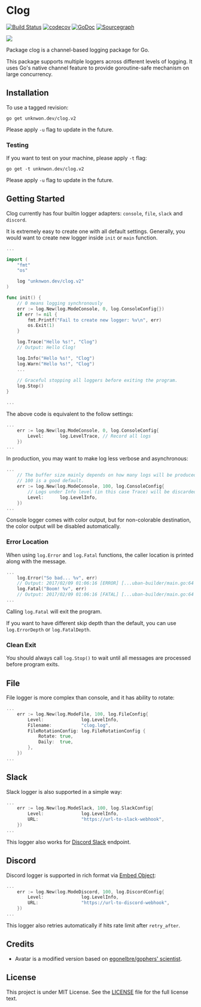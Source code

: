# Clog 

[![Build Status](https://img.shields.io/travis/go-clog/clog/master.svg?style=for-the-badge&logo=travis)](https://travis-ci.org/go-clog/clog) [![codecov](https://img.shields.io/codecov/c/github/go-clog/clog/master?logo=codecov&style=for-the-badge)](https://codecov.io/gh/go-clog/clog) [![GoDoc](https://img.shields.io/badge/GoDoc-Reference-blue?style=for-the-badge&logo=go)](https://godoc.org/unknwon.dev/clog.v2) [![Sourcegraph](https://img.shields.io/badge/view%20on-Sourcegraph-brightgreen.svg?style=for-the-badge&logo=sourcegraph)](https://sourcegraph.com/github.com/go-clog/clog)

![](https://avatars1.githubusercontent.com/u/25576866?v=3&s=200)

Package clog is a channel-based logging package for Go.

This package supports multiple loggers across different levels of logging. It uses Go's native channel feature to provide goroutine-safe mechanism on large concurrency.

## Installation

To use a tagged revision:

	go get unknwon.dev/clog.v2
    
Please apply `-u` flag to update in the future.

### Testing

If you want to test on your machine, please apply `-t` flag:

	go get -t unknwon.dev/clog.v2

Please apply `-u` flag to update in the future.

## Getting Started

Clog currently has four builtin logger adapters: `console`, `file`, `slack` and `discord`.

It is extremely easy to create one with all default settings. Generally, you would want to create new logger inside `init` or `main` function.

```go
...

import (
	"fmt"
	"os"

	log "unknwon.dev/clog.v2"
)

func init() {
	// 0 means logging synchronously
	err := log.New(log.ModeConsole, 0, log.ConsoleConfig{})
	if err != nil {
		fmt.Printf("Fail to create new logger: %v\n", err)
		os.Exit(1)
	}

	log.Trace("Hello %s!", "Clog")
	// Output: Hello Clog!

	log.Info("Hello %s!", "Clog")
	log.Warn("Hello %s!", "Clog")
	...
	
	// Graceful stopping all loggers before exiting the program.
	log.Stop()
}

...
```

The above code is equivalent to the follow settings:

```go
...
	err := log.New(log.ModeConsole, 0, log.ConsoleConfig{
		Level:      log.LevelTrace, // Record all logs
	})
...
```

In production, you may want to make log less verbose and asynchronous:

```go
...
	// The buffer size mainly depends on how many logs will be produced at the same time,
	// 100 is a good default.
	err := log.New(log.ModeConsole, 100, log.ConsoleConfig{
		// Logs under Info level (in this case Trace) will be discarded.
		Level:      log.LevelInfo,
	})
...
```

Console logger comes with color output, but for non-colorable destination, the color output will be disabled automatically.

### Error Location

When using `log.Error` and `log.Fatal` functions, the caller location is printed along with the message. 

```go
...
	log.Error("So bad... %v", err)
	// Output: 2017/02/09 01:06:16 [ERROR] [...uban-builder/main.go:64 main()] ...
	log.Fatal("Boom! %v", err)
	// Output: 2017/02/09 01:06:16 [FATAL] [...uban-builder/main.go:64 main()] ...
...
```

Calling `log.Fatal` will exit the program.

If you want to have different skip depth than the default, you can use `log.ErrorDepth` or `log.FatalDepth`.

### Clean Exit

You should always call `log.Stop()` to wait until all messages are processed before program exits.

## File

File logger is more complex than console, and it has ability to rotate:

```go
...
	err := log.New(log.ModeFile, 100, log.FileConfig{
		Level:              log.LevelInfo, 
		Filename:           "clog.log",  
		FileRotationConfig: log.FileRotationConfig {
			Rotate: true,
			Daily:  true,
		},
	})
...
```

## Slack

Slack logger is also supported in a simple way:

```go
...
	err := log.New(log.ModeSlack, 100, log.SlackConfig{
		Level:              log.LevelInfo, 
		URL:                "https://url-to-slack-webhook",  
	})
...
```

This logger also works for [Discord Slack](https://discordapp.com/developers/docs/resources/webhook#execute-slackcompatible-webhook) endpoint.

## Discord

Discord logger is supported in rich format via [Embed Object](https://discordapp.com/developers/docs/resources/channel#embed-object):

```go
...
	err := log.New(log.ModeDiscord, 100, log.DiscordConfig{
		Level:              log.LevelInfo, 
		URL:                "https://url-to-discord-webhook",  
	})
...
```

This logger also retries automatically if hits rate limit after `retry_after`.

## Credits

- Avatar is a modified version based on [egonelbre/gophers' scientist](https://github.com/egonelbre/gophers/blob/master/vector/science/scientist.svg).

## License

This project is under MIT License. See the [LICENSE](LICENSE) file for the full license text.

